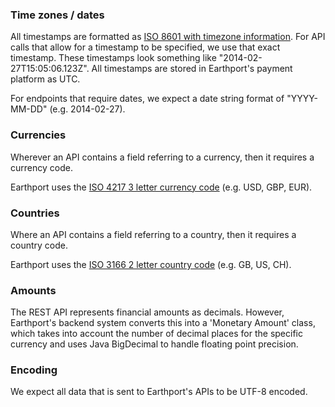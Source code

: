 ### Time zones / dates

All timestamps are formatted as [ISO 8601 with timezone information](https://en.wikipedia.org/wiki/ISO_8601). For API calls that allow for a timestamp to be specified, we use that exact timestamp. These timestamps look something like "2014-02-27T15:05:06.123Z". All timestamps are stored in Earthport's payment platform as UTC.

For endpoints that require dates, we expect a date string format of "YYYY-MM-DD" (e.g. 2014-02-27).

### Currencies

Wherever an API contains a field referring to a currency, then it requires a currency code. 

Earthport uses the [ISO 4217 3 letter currency code](https://en.wikipedia.org/wiki/ISO_4217) (e.g. USD, GBP, EUR).

### Countries

Where an API contains a field referring to a country, then it requires a country code.

Earthport uses the [ISO 3166 2 letter country code](https://en.wikipedia.org/wiki/ISO_3166-1_alpha-2) (e.g. GB, US, CH).

### Amounts

The REST API represents financial amounts as decimals. However, Earthport's backend system converts this into a 'Monetary Amount' class, which takes into account the number of decimal places for the specific currency and uses Java BigDecimal to handle floating point precision.

### Encoding

We expect all data that is sent to Earthport's APIs to be UTF-8 encoded.